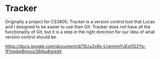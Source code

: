 # Tracker

Originally a project for CS3800, Tracker is a version control tool that Lucas and I designed to be easier to use than Git.  Tracker does not have all the functionality of Git, but it is a step in the right direction for our idea of what version control should be.

https://docs.google.com/document/d/1SUu2x6x-LrqnmmYJEgI1G2Ys-1FhmdwBmxoz39Atu8g/edit
